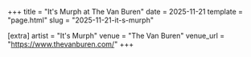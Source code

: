 +++
title = "It's Murph at The Van Buren"
date = 2025-11-21
template = "page.html"
slug = "2025-11-21-it-s-murph"

[extra]
artist = "It's Murph"
venue = "The Van Buren"
venue_url = "https://www.thevanburen.com/"
+++
